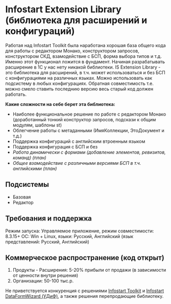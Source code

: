 # Infostart Extension Library (библиотека для расширений и конфигураций)
Работая над Infostart Toolkit была наработана хорошая база общего кода для работы с редактором Монако, конструктором запросов, конструктором СКД,
взамодействие с БСП, форма выбора типов и т.д. Именно этот функционал ложится в фундамент.
Начиная разрабатывать расширение в 1С у нас нету никакой библиотеки. IS Extension Library - это библиотека для расширений, в т.ч. может использоваться
и без БСП с конфигурациями на различных языках. Можно использовать как подсистему в любых конфигурациях.
Обратная совместимость т.е. можно смело ставить последнию версию весь старый код должен работать.

**Какие сложности на себе берет эта библиотека:**
* Наиболее функциональное решение по работе с редактором Монако (доработанный тонкий конструктор запросов, подскази к общим модулям, шаблоны st)
* Облегчение работы с метаданными (ИмяКоллекции, ЭтоДокумент и т.д.)
* Поддержка конфигураций с английским втроенным языком
* Поддержка конфигурация с БСП и без
* _Работа динамически с формами (добавление элементов, ревизитов, команд) (план)_
* _Общее взамодействие с различными версиями БСП в т.ч. английскими (план)_

## Подсистемы
* Базовая
* Редактор

## Требования и поддержка
Режим запуска: Управляемое приложение, режим совместимости: 8.3.15+
ОС: Win + Linux, языки: Русский, Английский (язык представлений: Русский, Английский)

## Коммерческое распространение (код открыт)
1. Продукты - Расширения: 5-20% прибыли от продажи (в зависимости от ценности внутри решения)
2. Организации: 50-100 тыс.р.

Не приветствуется конкуренция с решениями [Infostart Toolkit](https://infostart.ru/marketplace/toolkit/)
и [Infostart DataFormWizard (УДиФ)](https://infostart.ru/marketplace/udif/), а также решения перепродающие библиотеку.
